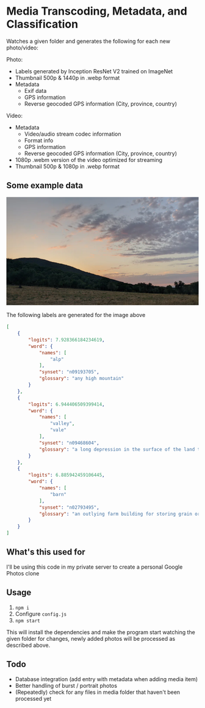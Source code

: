 # Media Transcoding, Metadata, and Classification

Watches a given folder and generates the following for each new photo/video:

Photo:

* Labels generated by Inception ResNet V2 trained on ImageNet
* Thumbnail 500p & 1440p in .webp format
* Metadata
    * Exif data
    * GPS information
    * Reverse geocoded GPS information (City, province, country)

Video:

* Metadata
    * Video/audio stream codec information
    * Format info
    * GPS information
    * Reverse geocoded GPS information (City, province, country)
* 1080p .webm version of the video optimized for streaming
* Thumbnail 500p & 1080p in .webp format

## Some example data
![image](https://github.com/ruurdbijlsma/photoswatcher/blob/master/.gh/photo.webp?raw=true)

The following labels are generated for the image above
```json
[
    {
        "logits": 7.928366184234619,
        "word": {
            "names": [
                "alp"
            ],
            "synset": "n09193705",
            "glossary": "any high mountain"
        }
    },
    {
        "logits": 6.944406509399414,
        "word": {
            "names": [
                "valley",
                "vale"
            ],
            "synset": "n09468604",
            "glossary": "a long depression in the surface of the land that usually contains a river"
        }
    },
    {
        "logits": 6.885942459106445,
        "word": {
            "names": [
                "barn"
            ],
            "synset": "n02793495",
            "glossary": "an outlying farm building for storing grain or animal feed and housing farm animals"
        }
    }
]
```

[comment]: <> (The location is reverse geocoded producing the following structure:)

[comment]: <> (```json)

[comment]: <> (```)

## What's this used for

I'll be using this code in my private server to create a personal Google Photos clone

## Usage

1. `npm i`
2. Configure `config.js`
3. `npm start`

This will install the dependencies and make the program start watching the given folder for changes, newly added photos will be processed as described above.

## Todo

* Database integration (add entry with metadata when adding media item)
* Better handling of burst / portrait photos
* (Repeatedly) check for any files in media folder that haven't been processed yet
